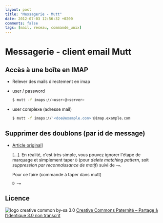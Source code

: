 ```yaml
---
layout: post
title: "Messagerie - Mutt"
date: 2012-07-03 12:56:32 +0200
comments: false
tags: [mail, reseau, commande_unix]
---
```


# Messagerie - client email Mutt

## Accès à une boîte en IMAP

* Relever des mails directement en imap
* user / password

	```bash
	$ mutt -f imaps://<user>@<server>
	```

* user complexe (adresse mail)

	```bash
	$ mutt -f imaps://'<doe@example.com>'@imap.example.com
	```

## Supprimer des doublons (par id de message)

*  [Article original](http://promberger.info/linux/2008/03/31/mutt-delete-duplicate-e-mail-messages/)]

	[...]. En réalité, c'est très simple, vous pouvez ignorer l'étape de marquage et simplement taper `D` (pour _delete matching pattern_, soit _suppression par reconnaissance de motif_) suivi de `~=`.

	Pour ce faire (commande à taper dans mutt)

	```text
	D ~=
	```


## Licence

![logo creative common by-sa 3.0](http://i.creativecommons.org/l/by-sa/3.0/88x31.png)
[Creative Commons Paternité – Partage à l’Identique 3.0 non transcrit](http://creativecommons.org/licenses/by-sa/3.0/)
